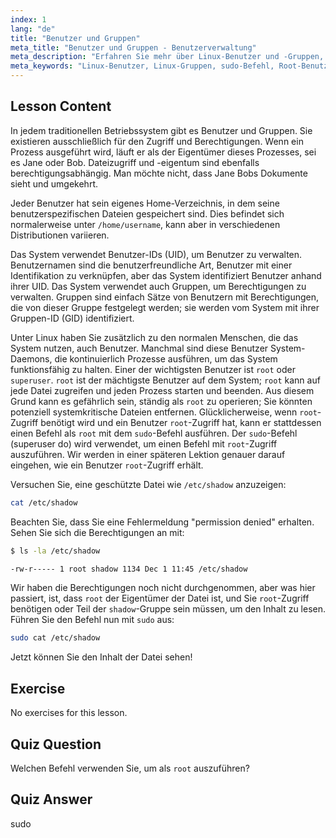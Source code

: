 ```yaml
---
index: 1
lang: "de"
title: "Benutzer und Gruppen"
meta_title: "Benutzer und Gruppen - Benutzerverwaltung"
meta_description: "Erfahren Sie mehr über Linux-Benutzer und -Gruppen, verstehen Sie UIDs, GIDs und den Root-Benutzer. Entdecken Sie, wie Sie den sudo-Befehl für erhöhte Berechtigungen verwenden. Beginnen Sie Ihre Linux-Reise!"
meta_keywords: "Linux-Benutzer, Linux-Gruppen, sudo-Befehl, Root-Benutzer, Linux-Berechtigungen, Linux-Tutorial, Linux für Anfänger, Linux-Anleitung"
---
```


## Lesson Content

In jedem traditionellen Betriebssystem gibt es Benutzer und Gruppen. Sie existieren ausschließlich für den Zugriff und Berechtigungen. Wenn ein Prozess ausgeführt wird, läuft er als der Eigentümer dieses Prozesses, sei es Jane oder Bob. Dateizugriff und -eigentum sind ebenfalls berechtigungsabhängig. Man möchte nicht, dass Jane Bobs Dokumente sieht und umgekehrt.

Jeder Benutzer hat sein eigenes Home-Verzeichnis, in dem seine benutzerspezifischen Dateien gespeichert sind. Dies befindet sich normalerweise unter `/home/username`, kann aber in verschiedenen Distributionen variieren.

Das System verwendet Benutzer-IDs (UID), um Benutzer zu verwalten. Benutzernamen sind die benutzerfreundliche Art, Benutzer mit einer Identifikation zu verknüpfen, aber das System identifiziert Benutzer anhand ihrer UID. Das System verwendet auch Gruppen, um Berechtigungen zu verwalten. Gruppen sind einfach Sätze von Benutzern mit Berechtigungen, die von dieser Gruppe festgelegt werden; sie werden vom System mit ihrer Gruppen-ID (GID) identifiziert.

Unter Linux haben Sie zusätzlich zu den normalen Menschen, die das System nutzen, auch Benutzer. Manchmal sind diese Benutzer System-Daemons, die kontinuierlich Prozesse ausführen, um das System funktionsfähig zu halten. Einer der wichtigsten Benutzer ist `root` oder `superuser`. `root` ist der mächtigste Benutzer auf dem System; `root` kann auf jede Datei zugreifen und jeden Prozess starten und beenden. Aus diesem Grund kann es gefährlich sein, ständig als `root` zu operieren; Sie könnten potenziell systemkritische Dateien entfernen. Glücklicherweise, wenn `root`-Zugriff benötigt wird und ein Benutzer `root`-Zugriff hat, kann er stattdessen einen Befehl als `root` mit dem `sudo`-Befehl ausführen. Der `sudo`-Befehl (superuser do) wird verwendet, um einen Befehl mit `root`-Zugriff auszuführen. Wir werden in einer späteren Lektion genauer darauf eingehen, wie ein Benutzer `root`-Zugriff erhält.

Versuchen Sie, eine geschützte Datei wie `/etc/shadow` anzuzeigen:

```bash
cat /etc/shadow
```

Beachten Sie, dass Sie eine Fehlermeldung "permission denied" erhalten. Sehen Sie sich die Berechtigungen an mit:

```bash
$ ls -la /etc/shadow

-rw-r----- 1 root shadow 1134 Dec 1 11:45 /etc/shadow
```

Wir haben die Berechtigungen noch nicht durchgenommen, aber was hier passiert, ist, dass `root` der Eigentümer der Datei ist, und Sie `root`-Zugriff benötigen oder Teil der `shadow`-Gruppe sein müssen, um den Inhalt zu lesen. Führen Sie den Befehl nun mit `sudo` aus:

```bash
sudo cat /etc/shadow
```

Jetzt können Sie den Inhalt der Datei sehen!

## Exercise

No exercises for this lesson.

## Quiz Question

Welchen Befehl verwenden Sie, um als `root` auszuführen?

## Quiz Answer

sudo
